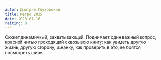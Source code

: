 ```yaml
---
autor: Дмитрий Глуховский
title: Метро 2035
date: 2023-07-16
raiting: 8
---
```

Cюжет динамичный, захватывающий. Поднимает один важный вопрос, красной нитью проходящий сквозь всю книгу: как увидеть другую жизнь, другую сторону, изнанку, как проверить в это, не боятся посмотреть шире.